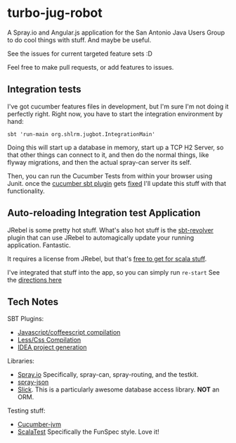 turbo-jug-robot
===============

A Spray.io and Angular.js application for the San Antonio Java Users Group to do cool things with stuff. And maybe be useful.

See the issues for current targeted feature sets :D

Feel free to make pull requests, or add features to issues.

## Integration tests

I've got cucumber features files in development, but I'm sure I'm not doing it perfectly right.
Right now, you have to start the integration environment by hand:

```
sbt 'run-main org.shlrm.jugbot.IntegrationMain'
```

Doing this will start up a database in memory, start up a TCP H2 Server, so that other things can connect to it,
and then do the normal things, like flyway migrations, and then the actual spray-can server its self.

Then, you can run the Cucumber Tests from within your browser using Junit. once the
[cucumber sbt plugin](https://github.com/skipoleschris/xsbt-cucumber-plugin) gets [fixed](https://github.com/skipoleschris/xsbt-cucumber-plugin/issues/27)
I'll update this stuff with that functionality.

## Auto-reloading Integration test Application
JRebel is some pretty hot stuff. What's also hot stuff is the [sbt-revolver](https://github.com/spray/sbt-revolver) plugin that can use
JRebel to automagically update your running application. Fantastic.

It requires a license from JRebel, but that's [free to get for scala stuff](https://github.com/spray/sbt-revolver#jrebel).

I've integrated that stuff into the app, so you can simply run `re-start` See the [directions here](https://github.com/spray/sbt-revolver#hot-reloading)


## Tech Notes
SBT Plugins:
 * [Javascript/coffeescript compilation](https://github.com/untyped/sbt-plugins/tree/master/sbt-js)
 * [Less/Css Compilation](https://github.com/softprops/less-sbt)
 * [IDEA project generation](https://github.com/mpeltonen/sbt-idea)

Libraries:
 * [Spray.io](http://spray.io) Specifically, spray-can, spray-routing, and the testkit.
 * [spray-json](https://github.com/spray/spray-json)
 * [Slick](http://slick.typesafe.com/). This is a particularly awesome database access library. **NOT** an ORM.

Testing stuff:
 * [Cucumber-jvm](https://github.com/cucumber/cucumber-jvm)
 * [ScalaTest](http://www.scalatest.org/) Specifically the FunSpec style. Love it!
